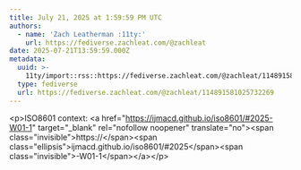 ```yaml
---
title: July 21, 2025 at 1:59:59 PM UTC
authors:
  - name: 'Zach Leatherman :11ty:'
    url: https://fediverse.zachleat.com/@zachleat
date: 2025-07-21T13:59:59.000Z
metadata:
  uuid: >-
    11ty/import::rss::https://fediverse.zachleat.com/@zachleat/114891581025732269
  type: fediverse
  url: https://fediverse.zachleat.com/@zachleat/114891581025732269
---
```

\<p>ISO8601 context: \<a href="https://ijmacd.github.io/iso8601/#2025-W01-1" target="\_blank" rel="nofollow noopener" translate="no">\<span class="invisible">https://\</span>\<span class="ellipsis">ijmacd.github.io/iso8601/#2025\</span>\<span class="invisible">-W01-1\</span>\</a>\</p>